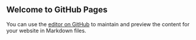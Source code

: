 ## Welcome to GitHub Pages

You can use the [editor on GitHub](https://github.com/bowen9799/LeetCode/edit/gh-pages/index.md) to maintain and preview the content for your website in Markdown files.
